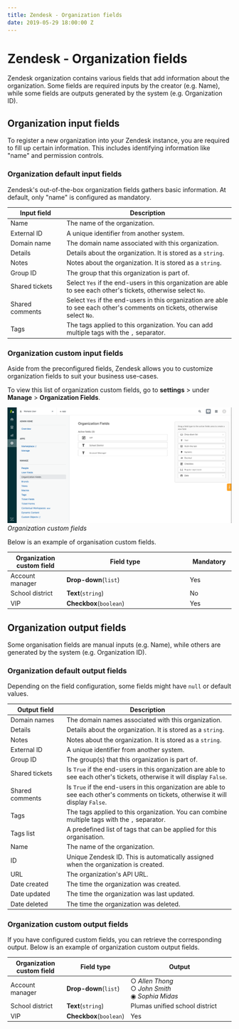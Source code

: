 ```yaml
---
title: Zendesk - Organization fields
date: 2019-05-29 18:00:00 Z
---
```


# Zendesk - Organization fields

Zendesk organization contains various fields that add information about the organization. Some fields are required inputs by the creator (e.g. Name), while some fields are outputs generated by the system (e.g. Organization ID).

## Organization input fields

To register a new organization into your Zendesk instance, you are required to fill up certain information. This includes identifying information like "name" and permission controls.

### Organization default input fields

Zendesk's out-of-the-box organization fields gathers basic information. At default, only "name" is configured as mandatory.

<table class="unchanged rich-diff-level-one">
  <thead>
    <tr>
        <th width='25%'>Input field</th>
        <th>Description</th>
    </tr>
  </thead>
  <tbody>
    <tr>
      <td>Name</td>
      <td>
        The name of the organization.
      </td>
    </tr>
    <tr>
      <td>External ID</td>
      <td>
        A unique identifier from another system.
      </td>
    </tr>
    <tr>
      <td>Domain name</td>
      <td>
        The domain name associated with this organization.
      </td>
    </tr>
    <tr>
      <td>Details</td>
      <td>
        Details about the organization. It is stored as a <code>string</code>.
      </td>
    </tr>
    <tr>
      <td>Notes</td>
      <td>
        Notes about the organization. It is stored as a <code>string</code>.
      </td>
    </tr>
    <tr>
      <td>Group ID</td>
      <td>
        The group that this organization is part of.
      </td>
    </tr>
    <tr>
      <td>Shared tickets</td>
      <td>
        Select <code>Yes</code> if the end-users in this organization are able to see each other's tickets, otherwise select <code>No</code>.
      </td>
    </tr>
    <tr>
      <td>Shared comments</td>
      <td>
        Select <code>Yes</code> if the end-users in this organization are able to see each other's comments on tickets, otherwise select <code>No</code>.
      </td>
    </tr>
    <tr>
      <td>Tags</td>
      <td>
        The tags applied to this organization. You can add multiple tags with the <code>,</code> separator.
      </td>
    </tr>
  </tbody>
</table>

### Organization custom input fields

Aside from the preconfigured fields, Zendesk allows you to customize organization fields to suit your business use-cases.

To view this list of organization custom fields, go to **settings** > under **Manage** > **Organization Fields**.

![Organization custom fields](/assets/images/connectors/zendesk/organization-fields.png)
*Organization custom fields*

Below is an example of organisation custom fields.

<table class="unchanged rich-diff-level-one">
  <thead>
    <tr>
        <th width='25%'>Organization custom field</th>
        <th>Field type</th>
        <th width='20%'>Mandatory</th>
    </tr>
  </thead>
  <tbody>
    <tr>
      <td>Account manager</td>
      <td><b>Drop-down</b>(<code>list</code>)</td>
      <td>Yes</td>
    </tr>
    </tr>
    <tr>
      <td>School district</td>
      <td><b>Text</b>(<code>string</code>)</td>
      <td>No</td>
    </tr>
    <tr>
      <td>VIP</td>
      <td><b>Checkbox</b>(<code>boolean</code>)</td>
      <td>Yes</td>
    </tr>
  </tbody>
</table>

## Organization output fields

Some organisation fields are manual inputs (e.g. Name), while others are generated by the system (e.g. Organization ID).

### Organization default output fields

Depending on the field configuration, some fields might have `null` or default values.

<table class="unchanged rich-diff-level-one">
  <thead>
    <tr>
        <th width='25%'>Output field</th>
        <th>Description</th>
    </tr>
  </thead>
  <tbody>
    <tr>
      <td>Domain names</td>
      <td>
        The domain names associated with this organization.
      </td>
    </tr>
    <tr>
      <td>Details</td>
      <td>
        Details about the organization. It is stored as a <code>string</code>.
      </td>
    </tr>
    <tr>
      <td>Notes</td>
      <td>
        Notes about the organization. It is stored as a <code>string</code>.
      </td>
    </tr>
    <tr>
      <td>External ID</td>
      <td>
        A unique identifier from another system.
      </td>
    </tr>
    <tr>
      <td>Group ID</td>
      <td>
        The group(s) that this organization is part of.
      </td>
    </tr>
    <tr>
      <td>Shared tickets</td>
      <td>
        Is <code>True</code> if the end-users in this organization are able to see each other's tickets, otherwise it will display <code>False</code>.
      </td>
    </tr>
    <tr>
      <td>Shared comments</td>
      <td>
        Is <code>True</code> if the end-users in this organization are able to see each other's comments on tickets, otherwise it will display <code>False</code>.
      </td>
    </tr>
    <tr>
      <td>Tags</td>
      <td>
        The tags applied to this organization. You can combine multiple tags with the <code>,</code> separator.
      </td>
    </tr>
    <tr>
      <td>Tags list</td>
      <td>
        A predefined list of tags that can be applied for this organisation.
      </td>
    </tr>
    <tr>
      <td>Name</td>
      <td>
        The name of the organization.
      </td>
    </tr>
    <tr>
      <td>ID</td>
      <td>
        Unique Zendesk ID. This is automatically assigned when the organization is created.
      </td>
    </tr>
    <tr>
      <td>URL</td>
      <td>
        The organization's API URL.
      </td>
    </tr>
    <tr>
      <td>Date created</td>
      <td>
        The time the organization was created.
      </td>
    </tr>
    <tr>
      <td>Date updated</td>
      <td>
        The time the organization was last updated.
      </td>
    </tr>
    <tr>
      <td>Date deleted</td>
      <td>
        The time the organization was deleted.
      </td>
    </tr>
  </tbody>
</table>

### Organization custom output fields

If you have configured custom fields, you can retrieve the corresponding output. Below is an example of organization custom output fields.

<table class="unchanged rich-diff-level-one">
  <thead>
    <tr>
        <th width='25%'>Organization custom field</th>
        <th width="25%">Field type</th>
        <th>Output</th>
    </tr>
  </thead>
  <tbody>
    <tr>
      <td>Account manager</td>
      <td><b>Drop-down</b>(<code>list</code>)</td>
      <td>
      &#9675 <i>Allen Thong</i><br>
      &#9675 <i>John Smith</i><br>
      &#9673 <i>Sophia Midas</i><br>
      </td>
    </tr>
    </tr>
    <tr>
      <td>School district</td>
      <td><b>Text</b>(<code>string</code>)</td>
      <td>Plumas unified school district</td>
    </tr>
    <tr>
      <td>VIP</td>
      <td><b>Checkbox</b>(<code>boolean</code>)</td>
      <td>Yes</td>
    </tr>
  </tbody>
</table>
